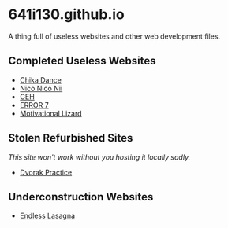 # 641i130.github.io
A thing full of useless websites and other web development files.

## Completed Useless Websites
+ [Chika Dance](https://641i130.github.io/Chika/index.html)
+ [Nico Nico Nii](https://641i130.github.io/nico-nico-nii/index.html)
+ [GEH](https://641i130.github.io/geh/index.html)
+ [ERROR 7](https://641i130.github.io/error-7/index.html)
+ [Motivational Lizard](https://641i130.github.io/motavational-lizard/index.html)

## Stolen Refurbished Sites
_This site won't work without you hosting it locally sadly._
+ [Dvorak Practice](https://641i130.github.io/dvorak-practice/lesson_1.html)

## Underconstruction Websites
+ [Endless Lasagna](https://641i130.github.io/endless-lasagna/index.html)

